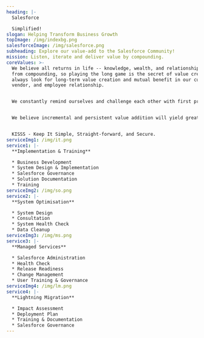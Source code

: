 ```yaml
---
heading: |-
  Salesforce

  Simplified!
slogan: Helping Transform Business Growth
topImage: /img/indexbg.png
salesforceImage: /img/salesforce.png
subheading: Explore our value-add to the Salesforce Community!
mission: Listen, iterate and deliver value by compounding.
coreValues: >-
  We believe all returns in life -- knowledge, wealth, and relationships -- come
  from compounding, so playing the long game is the secret of value creation. We
  always look for long-term value creation and mutual benefit in our customer,
  vendor, and employee relationship.


  We constantly remind ourselves and challenge each other with first principles thinking.


  We believe incremental and persistent value addition will yield great products & services.


  KISSS - Keep It Simple, Straight-forward, and Secure.
serviceImg1: /img/it.png
service1: |-
  **Implementation & Training**

  * Business Development
  * System Design & Implementation
  * Salesforce Governance
  * Solution Documentation
  * Training
serviceImg2: /img/so.png
service2: |-
  **System Optimisation**

  * System Design
  * Consultation
  * System Health Check
  * Data Cleanup
serviceImg3: /img/ms.png
service3: |-
  **Managed Services**

  * Salesforce Administration
  * Health Check
  * Release Readiness
  * Change Management
  * User Training & Governance
serviceImg4: /img/lm.png
service4: |-
  **Lightning Migration**

  * Impact Assessment
  * Deployment Plan
  * Training & Documentation
  * Salesforce Governance
---
```

